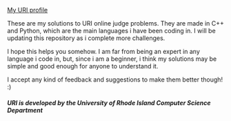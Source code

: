 [My URI profile](https://www.urionlinejudge.com.br/judge/pt/profile/526410)


These are my solutions to URI online judge problems. They are made in C++ and Python, which are the main languages i have been coding in. I will be updating this repository as i complete more challenges.

I hope this helps you somehow. I am far from being an expert in any language i code in, but, since i am a beginner, i think my solutions may be simple and good enough for anyone to understand it.

I accept any kind of feedback and suggestions to make them better though! :)

###### **URI is developed by the University of Rhode Island Computer Science Department**
